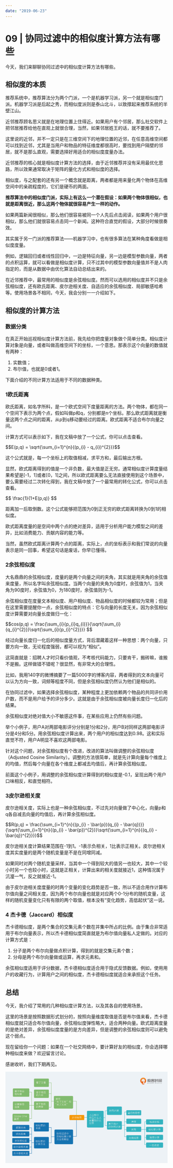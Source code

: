 ```yaml
---
date: "2019-06-23"
---  
```

      
# 09 | 协同过滤中的相似度计算方法有哪些
今天，我们来聊聊协同过滤中的相似度计算方法有哪些。

## 相似度的本质

推荐系统中，推荐算法分为两个门派，一个是机器学习派，另一个就是相似度门派。机器学习派是后起之秀，而相似度派则是泰山北斗，以致撑起来推荐系统的半壁江山。

近邻推荐顾名思义就是在地理位置上住得近。如果用户有个邻居，那么社交软件上把邻居推荐给他在直观上就很合理，当然，如果邻居姓王的话，就不要推荐了。

这里说的近邻，并不一定只是在三维空间下的地理位置的近邻，在任意高维空间都可以找到近邻，尤其是当用户和物品的特征维度都很高时，要找到用户隔壁的邻居，就不是那么直观，需要选择好用适合的相似度度量办法。

近邻推荐的核心就是相似度计算方法的选择，由于近邻推荐并没有采用最优化思路，所以效果通常取决于矩阵的量化方式和相似度的选择。

相似度，与之配套的还有另一个概念就是距离，两者都是用来量化两个物体在高维空间中的亲疏程度的，它们是硬币的两面。

**推荐算法中的相似度门派，实际上有这么一个潜在假设：如果两个物体很相似，也就是距离很近，那么这两个物体就很容易产生一样的动作。**

如果两篇新闻很相似，那么他们很容易被同一个人先后点击阅读，如果两个用户很相似，那么他们就很容易点击同一个新闻。这种符合直觉的假设，大部分时候很奏效。

其实属于另一门派的推荐算法——机器学习中，也有很多算法在某种角度看做是相似度度量。

例如，逻辑回归或者线性回归中，一边是特征向量，另一边是模型参数向量，两者的点积运算，就可以看做是相似度计算，只不过其中的模型参数向量值并不是人肉指定的，而是从数据中由优化算法自动总结出来的。

在近邻推荐中，最常用的相似度是余弦相似度。然而可以选用的相似度并不只是余弦相似度，还有欧氏距离、皮尔逊相关度、自适应的余弦相似度、局部敏感哈希等。使用场景各不相同，今天，我会分别一一介绍如下。

## 相似度的计算方法

### 数据分类

在真正开始巡视相似度计算方法前，我先给你把度量对象做个简单分类。相似度计算对象是向量，或者叫做高维空间下的坐标，一个意思。那表示这个向量的数值就有两种：

1.  实数值；
2.  布尔值，也就是0或者1。

<!-- [[[read_end]]] -->

下面介绍的不同计算方法适用于不同的数据种类。

### 1欧氏距离

欧氏距离，如名字所料，是一个欧式空间下度量距离的方法。两个物体，都在同一个空间下表示为两个点，假如叫做p和q，分别都是n个坐标。那么欧式距离就是衡量这两个点之间的距离，从p到q移动要经过的距离。欧式距离不适合布尔向量之间。

计算方式可以表示如下，我在文稿中放了一个公式，你可以点击查看。

\$\$E\(p,q\) = \\sqrt\{\\sum\_\{i=1\}\^\{n\}\{\(p\_\{i\} \- q\_\{i\}\)\^\{2\}\}\}\$\$

这个公式就是，每一个坐标上的取值相减，求平方和，最后输出方根。

显然，欧式距离得到的值是一个非负数，最大值是正无穷。通常相似度计算度量结果希望是\[-1，1\]或者\[0，1\]之间，所以欧式距离要么无法直接使用到这个场景中，要么需要经过二次转化得到，我在文稿中放了一个最常用的转化公式，你可以点击查看。

\$\$ \\frac\{1\}\{1+E\(p,q\)\} \$\$

距离加一后取倒数。这个公式能够把范围为0到正无穷的欧式距离转换为0到1的相似度。

欧式距离度量的是空间中两个点的绝对差异，适用于分析用户能力模型之间的差异，比如消费能力、贡献内容的能力等。

当然，虽然欧式距离计算两个点的距离，实际上，点的坐标表示和我们常说的向量表示是同一回事，希望这句话是废话，你早已懂得。

### 2余弦相似度

大名鼎鼎的余弦相似度，度量的是两个向量之间的夹角，其实就是用夹角的余弦值来度量，所以名字叫余弦相似度。当两个向量的夹角为0度时，余弦值为1，当夹角为90度时，余弦值为0，为180度时，余弦值则为-1。

余弦相似度在度量文本相似度、用户相似度、物品相似度的时候都较为常用；但是在这里需要提醒你一点，余弦相似度的特点：它与向量的长度无关。因为余弦相似度计算需要对向量长度做归一化：

\$\$cos\(p,q\) = \\frac\{\\sum\_\{i\}\{p\_\{i\}q\_\{i\}\}\}\{\\sqrt\{\\sum\_\{i\}\{q\_\{i\}\^\{2\}\}\}\\sqrt\{\\sum\_\{i\}\{p\_\{i\}\^\{2\}\}\}\} \$\$

经过向量长度归一化后的相似度量方式，背后潜藏着这样一种思想：两个向量，只要方向一致，无论程度强弱，都可以视为“相似”。

这简直就是：招聘人才时只看价值观，不考核代码能力，只要肯干，搬砖嘛，谁搬不是搬。这样做错不错呢？很显然，有非常大的合理性。

比如，我用140字的微博摘要了一篇5000字的博客内容，两者得到的文本向量可以认为方向一致，词频等程度不同，但是余弦相似度仍然认为他们是相似的。

在协同过滤中，如果选择余弦相似度，某种程度上更加依赖两个物品的共同评价用户数，而不是用户给予的评分多少。这就是由于余弦相似度被向量长度归一化后的结果。

余弦相似度对绝对值大小不敏感这件事，在某些应用上仍然有些问题。

举个小例子，用户A对两部电影评分分别是1分和2分，用户B对同样这两部电影评分是4分和5分。用余弦相似度计算出来，两个用户的相似度达到0.98。这和实际直觉不符，用户A明显不喜欢这两部电影。

针对这个问题，对余弦相似度有个改进，改进的算法叫做调整的余弦相似度（Adjusted Cosine Similarity）。调整的方法很简单，就是先计算向量每个维度上的均值，然后每个向量在各个维度上都减去均值后，再计算余弦相似度。

前面这个小例子，用调整的余弦相似度计算得到的相似度是-0.1，呈现出两个用户口味相反，和直觉相符。

### 3皮尔逊相关度

皮尔逊相关度，实际上也是一种余弦相似度，不过先对向量做了中心化，向量p和q各自减去向量的均值后，再计算余弦相似度。

\$\$R\(p,q\) = \\frac\{\\sum\_\{i=1\}\^\{n\}\{\(p\_\{i\} \- \\bar\{p\}\)\(q\_\{i\} \- \\bar\{q\}\)\}\}\{\\sqrt\{\\sum\_\{i=1\}\^\{n\}\{\(p\_\{i\} \- \\bar\{p\}\)\^\{2\}\}\}\\sqrt\{\\sum\_\{i=1\}\^\{n\}\{\(q\_\{i\} \- \\bar\{q\}\)\^\{2\}\}\}\}\$\$

皮尔逊相关度计算结果范围在-1到1。-1表示负相关，1比表示正相关。皮尔逊相关度其实度量的是两个随机变量是不是在同增同减。

如果同时对两个随机变量采样，当其中一个得到较大的值另一也较大，其中一个较小时另一个也较小时，这就是正相关，计算出来的相关度就接近1，这种情况属于沆瀣一气，反之就接近-1。

由于皮尔逊相关度度量的时两个变量的变化趋势是否一致，所以不适合用作计算布尔值向量之间相关度，因为两个布尔向量也就是对应两个0-1分布的随机变量，这样的随机变量变化只有有限的两个取值，根本没有“变化趋势，高低起伏”这一说。

### 4 杰卡德（Jaccard）相似度

杰卡德相似度，是两个集合的交集元素个数在并集中所占的比例。由于集合非常适用于布尔向量表示，所以杰卡德相似度简直就是为布尔值向量私人定做的。对应的计算方式是：

1.  分子是两个布尔向量做点积计算，得到的就是交集元素个数；
2.  分母是两个布尔向量做或运算，再求元素和。

余弦相似度适用于评分数据，杰卡德相似度适合用于隐式反馈数据。例如，使用用户的收藏行为，计算用户之间的相似度，杰卡德相似度就适合来承担这个任务。

## 总结

今天，我介绍了常用的几种相似度计算方法，以及其各自的使用场景。

这里的场景是按照数据形式划分的，按照向量维度取值是否是布尔值来看，杰卡德相似度就只适合布尔值向量，余弦相似度弹性略大，适合两种向量。欧式距离度量的是绝对差异，余弦相似度度量的是方向差异，但是调整的余弦相似度则可以避免这个弱点。

现在留给你一个问题：如果在一个社交网络中，要计算好友的相似度，你会选择哪种相似度来做？欢迎留言讨论。

感谢收听，我们下期再见。

![](./httpsstatic001geekbangorgresourceimagedc2adc6f7ddc7a766cf76f1f21aedd16b42a.jpg)